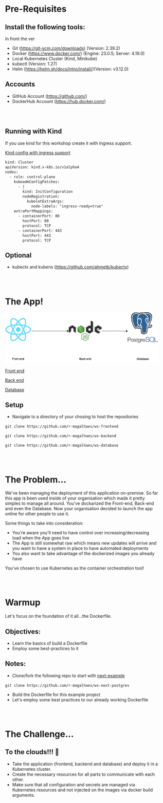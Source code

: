 # Pre-Requisites

## Install the following tools:

In front the ver

- Git (https://git-scm.com/downloads) (Version: 2.39.2)
- Docker (https://www.docker.com/) (Engine: 23.0.5; Server: 4.19.0)
- Local Kubernetes Cluster (Kind, Minikube)
- kubectl (Version: 1.27)
- Helm (https://helm.sh/docs/intro/install/)(Version: v3.12.0)

## Accounts

- GitHub Account (https://github.com/)
- DockerHub Account (https://hub.docker.com/)

<br>
<br>

## Running with Kind

If you use kind for this workshop create it with Ingress support.

[Kind config with ingress support](https://dustinspecker.com/posts/test-ingress-in-kind/)

```
kind: Cluster
apiVersion: kind.x-k8s.io/v1alpha4
nodes:
  - role: control-plane
    kubeadmConfigPatches:
      - |
        kind: InitConfiguration
        nodeRegistration:
          kubeletExtraArgs:
            node-labels: "ingress-ready=true"        
    extraPortMappings:
      - containerPort: 80
        hostPort: 80
        protocol: TCP
      - containerPort: 443
        hostPort: 443
        protocol: TCP
```




## Optional

- kubectx and kubens (https://github.com/ahmetb/kubectx)

<br>
<br>

# The App!

![ToDo List](./assets/ToDoList.png "ToDo List")

[Front end](https://github.com/r-magalhaes/ws-frontend)

[Back end](https://github.com/r-magalhaes/ws-backend)

[Database](https://github.com/r-magalhaes/ws-database)


## Setup

- Navigate to a directory of your chosing to host the repositories

```git clone https://github.com/r-magalhaes/ws-frontend```

```git clone https://github.com/r-magalhaes/ws-backend```

```git clone https://github.com/r-magalhaes/ws-database```


<br>
<br>

# The Problem...

We've been managing the deployment of this application on-premise. So far this app is been used inside of your organisation which made it pretty simples to manage all around. You've dockarized the Front-end, Back-end and even the Database. Now your organisation decided to launch the app online for other people to use it.

Some things to take into consideration:
- You're aware you'll need to have control over increasing/decreasing load when the App goes live
- The App is still somewhat raw which means new updates will arrive and you want to have a system in place to have automated deployments
- You also want to take advantage of the dockerized images you already have

You've chosen to use Kubernetes as the container orchestration tool!

<br>
<br>

# Warmup

Let's focus on the foundation of it all...the Dockerfile.

## Objectives:
- Learn the basics of build a Dockerfile
- Employ some best-practices to it

## Notes:
- Clone/fork the following repo to start with [next-example](https://github.com/r-magalhaes/ws-next-postgres)

```git clone https://github.com/r-magalhaes/ws-next-postgres```

- Build the Dockerfile for this example project
- Let's employ some best practices to our already working Dockerfile

<br>
<br>

# The Challenge...

## To the clouds!!! 🚀

- Take the application (frontend, backend and database) and deploy it in a Kubernetes cluster.
- Create the necessary resources for all parts to communicate with each other.
- Make sure that all configuration and secrets are managed via Kubernetes resources and not injected on the images via docker build arguments.